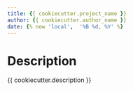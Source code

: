 ```yaml
---
title: {{ cookiecutter.project_name }}
author: {{ cookiecutter.author_name }}
date: {% now 'local',  '%B %d, %Y' %}
---
```


# Description
{{ cookiecutter.description }}
